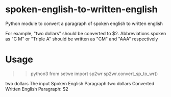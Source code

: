# spoken-english-to-written-english

Python module to convert a paragraph of spoken english to written english

For example, "two dollars" should be converted to $2. Abbreviations spoken as "C M" or "Triple A" should be written as "CM" and "AAA" respectively

# Usage
 >>python3
 >>from setwe import sp2wr
 >>sp2wr.convert_sp_to_wr()
 >>
 two dollars
 The input Spoken English Paragraph:two dollars
 Converted Written English Paragraph: $2
